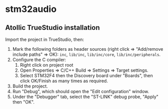 # stm32audio

## Atollic TrueStudio installation

Import the project in TrueStudio, then:

1. Mark the following folders as header sources (right click => "Add/remove include paths" => OK): `inc`, `lib/inc`, `lib/inc/core`, `lib/inc/peripherals`.
2. Configure the C compiler:
	1. Right click on project root
	2. Open Properties => C/C++ Build => Settings => Target settings.
	3. Select STM32F4 then the Discovery board under "Boards", then click OK/Finish as many times as required.
3. Build the project.
4. Run "Debug", which should open the "Edit configuration" window.
5. Under the "Debugger" tab, select the "ST-LINK" debug probe, "Apply" then "OK".
